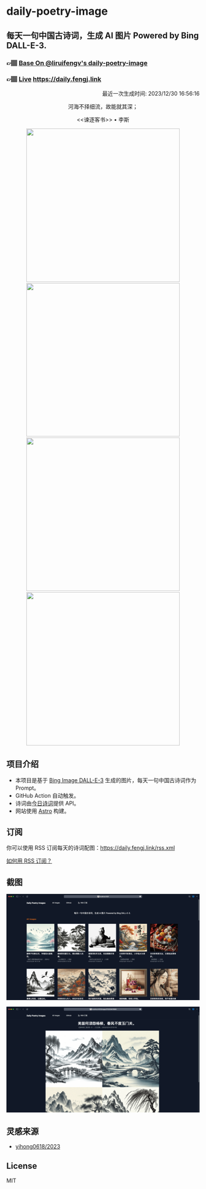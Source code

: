 
# daily-poetry-image

## 每天一句中国古诗词，生成 AI 图片 Powered by Bing DALL-E-3.

### 👉🏽 [Base On @liruifengv's daily-poetry-image](https://github.com/liruifengv/daily-poetry-image)

### 👉🏽 [Live](https://daily.fengj.link) https://daily.fengj.link

<p align="right">
  最近一次生成时间: 2023/12/30 16:56:16
</p>
<p align="center">
河海不择细流，故能就其深；
</p>
<p align="center">
<<谏逐客书>> • 李斯
</p>
<p align="center">
<img src="https://tse4.mm.bing.net/th/id/OIG.K.OJU._g.E4kPHpETcj3" height="400" width="400" />
<img src="https://tse3.mm.bing.net/th/id/OIG.1h24DTb6n5d7oDWMIbkC" height="400" width="400" />
<img src="https://tse4.mm.bing.net/th/id/OIG.D4gNbffKZwYCwSpw42Ss" height="400" width="400" />
<img src="https://tse4.mm.bing.net/th/id/OIG.37prZd_H6PfN8BJE4vwk" height="400" width="400" />
</p>

## 项目介绍

-   本项目是基于 [Bing Image DALL-E-3](https://www.bing.com/images/create) 生成的图片，每天一句中国古诗词作为 Prompt。
-   GitHub Action 自动触发。
-   诗词由[今日诗词](https://www.jinrishici.com/)提供 API。
-   网站使用 [Astro](https://astro.build) 构建。

## 订阅

你可以使用 RSS 订阅每天的诗词配图：https://daily.fengj.link/rss.xml

[如何用 RSS 订阅？](https://zhuanlan.zhihu.com/p/55026716)

## 截图

![图片列表](./screenshots/Snipaste_2023-12-28_21-00-26.png)

![图片详情](./screenshots/Snipaste_2023-12-28_21-00-53.png)

## 灵感来源

-   [yihong0618/2023](https://github.com/yihong0618/2023)

## License

MIT
